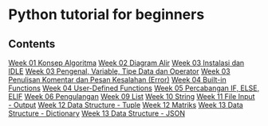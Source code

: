 # Python tutorial for beginners

## Contents

<a href="https://github.com/priyandari/Python-tutorial-for-beginners/blob/master/week_01%20Konsep%20Algoritma.ipynb"> Week 01 Konsep Algoritma</a>
<a href="https://github.com/priyandari/Python-tutorial-for-beginners/blob/master/week_02%20Diagram%20Alir.ipynb"> Week 02 Diagram Alir</a>
<a href="https://github.com/priyandari/Python-tutorial-for-beginners/blob/master/week_03%20Instalasi%20dan%20IDLE.ipynb"> Week 03 Instalasi dan IDLE</a>
<a href="https://github.com/priyandari/Python-tutorial-for-beginners/blob/master/week_03%20Pengenal%2C%20Variable%2C%20Tipe%20Data%20dan%20Operator.ipynb"> Week 03 Pengenal, Variable, Tipe Data dan Operator</a>
<a href="https://github.com/priyandari/Python-tutorial-for-beginners/blob/master/week_03%20Penulisan%20Komentar%20dan%20Pesan%20Kesalahan%20(Error).ipynb"> Week 03 Penulisan Komentar dan Pesan Kesalahan (Error)</a>
<a href="https://github.com/priyandari/Python-tutorial-for-beginners/blob/master/week_04%20Built-in%20Functions.ipynb"> Week 04 Built-in Functions</a>
<a href="https://github.com/priyandari/Python-tutorial-for-beginners/blob/master/week_04%20User-Defined%20Functions.ipynb"> Week 04 User-Defined Functions</a>
<a href="https://github.com/priyandari/Python-tutorial-for-beginners/blob/master/week_05%20Percabangan%20IF%2C%20ELSE%2C%20ELIF.ipynb"> Week 05 Percabangan IF, ELSE, ELIF</a>
<a href="https://github.com/priyandari/Python-tutorial-for-beginners/blob/master/week_06%20Pengulangan.ipynb"> Week 06 Pengulangan</a>
<a href="https://github.com/priyandari/Python-tutorial-for-beginners/blob/master/week_09%20List.ipynb"> Week 09 List</a>
<a href="https://github.com/priyandari/Python-tutorial-for-beginners/blob/master/week_10%20String.ipynb"> Week 10 String</a>
<a href="https://github.com/priyandari/Python-tutorial-for-beginners/blob/master/week_11%20File%20Input%20-%20Output.ipynb"> Week 11 File Input - Output</a>
<a href="https://github.com/priyandari/Python-tutorial-for-beginners/blob/master/week_12%20Data%20Structure%20-%20Tuple.ipynb"> Week 12 Data Structure - Tuple</a>
<a href="https://github.com/priyandari/Python-tutorial-for-beginners/blob/master/week_12%20Matriks.ipynb"> Week 12 Matriks</a>
<a href="https://github.com/priyandari/Python-tutorial-for-beginners/blob/master/week_13%20Data%20Structure%20-%20Dictionary.ipynb"> Week 13 Data Structure - Dictionary</a>
<a href="https://github.com/priyandari/Python-tutorial-for-beginners/blob/master/week_13%20Data%20Structure%20-%20JSON.ipynb"> Week 13 Data Structure - JSON</a>


